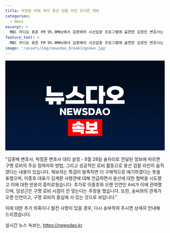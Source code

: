 ```yaml
---
title: 박정훈 대령 여사 용산 검찰 라인 또다른 제보
categories:
  - News
excerpt: >
  MBC 라디오 표준 FM 95.9MHz에서 김종배의 시선집중 프로그램에 출연한 김정민 변호사는 송모씨와 임성근 사단장의 인연과 관련된 정보를 제공했다. 송모 씨와 이종호 씨, 그리고 김건희 여사와의 관계에 대한 의혹도 언급했다. 또한, 검사 출신 용산 인사들과의 관계를 살펴보고 VIP의 역할과 로비 활동에 대해 소개했다. 김정민 변호사는 대중의 호기심을 자극하는 내용을 다룬 인터뷰를 했음을 보여준다.
feature_text: >
  MBC 라디오 표준 FM 95.9MHz에서 김종배의 시선집중 프로그램에 출연한 김정민 변호사는 송모씨와 임성근 사단장의 인연과 관련된 정보를 제공했다. 송모 씨와 이종호 씨, 그리고 김건희 여사와의 관계에 대한 의혹도 언급했다. 또한, 검사 출신 용산 인사들과의 관계를 살펴보고 VIP의 역할과 로비 활동에 대해 소개했다. 김정민 변호사는 대중의 호기심을 자극하는 내용을 다룬 인터뷰를 했음을 보여준다.
image: '/assets/img/newsdao_breakingnews.jpg'
---
```


<p><img src="/assets/img/newsdao_breakingnews.jpg" alt="implanttips 속보" /></p>

<p>"김종배 변호사, 박정훈 변호사 대리 설정 - 8월 28일 술자리로 전달된 정보에 따르면 구명 로비의 주요 참여자와 방법, 그리고 성공적인 로비 활동으로 용산 검찰 라인이 움직였다는 내용이 있습니다. 제보자는 특검이 발족하면 더 구체적으로 얘기하겠다는 뜻을 표했으며, 이종호 대표가 김계환 사령관에 대해 언급하면서 용산에 대한 협박을 시도했고 이에 대한 반응이 흥미로웠습니다. 추가로 이종호와 오랜 인연인 A씨가 이에 관여했으며, 임성근은 구명 로비 시점이 안 맞는다는 주장을 했습니다. 또한, 송씨와의 관계가 오랜 인연이고, 구명 로비의 중심에 서 있는 것으로 보입니다." </p>

<p>이에 대한 추가 의혹이나 발전 사항이 있을 경우, 다시 송부하여 주시면 상세히 안내해 드리겠습니다.</p>
실시간 뉴스 속보는, <a href="https://newsdao.kr" rel="dofollow">https://newsdao.kr</a>


